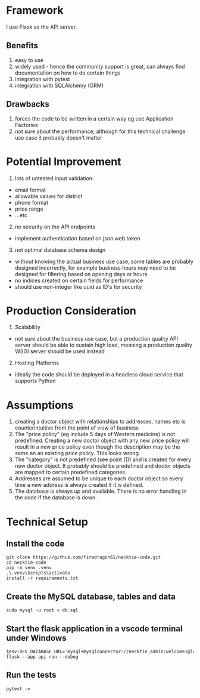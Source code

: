 # Framework
I use Flask as the API server.

## Benefits
1. easy to use
2. widely used - hence the community support is great, can always find documentation on how to do certain things
3. integration with pytest
4. integration with SQLAlchemy (ORM)

## Drawbacks
1. forces the code to be written in a certain way eg use Application Factories
2. not sure about the performance, although for this technical challenge use case it probably doesn't matter

# Potential Improvement
1. lots of untested input validation:
  - email format
  - allowable values for district
  - phone format
  - price range
  - ...etc
2. no security on the API endpoints
  - implement authentication based on json web token
3. not optimal database schema design
  - without knowing the actual business use case, some tables are probably designed incorrectly, for example business hours may need to be designed for filtering based on opening days or hours
  - no indices created on certain fields for performance
  - should use non-integer like uuid as ID's for security

# Production Consideration
1. Scalability
  - not sure about the business use case, but a production quality API server should be able to sustain high load, meaning a production quality WSGI server should be used instead
2. Hosting Platforms
  - ideally the code should be deployed in a headless cloud service that supports Python

# Assumptions
1. creating a doctor object with relationships to addresses, names etc is counterintuitive from the point of view of business
2. The "price policy" (eg include 5 days of Western medicine) is not predefined. Creating a new doctor object with any new price policy will result in a new price policy even though the description may be the same an an existing price policy. This looks wrong.
3. The "category" is not predefined (see point (1)) and is created for every new doctor object. It probably should be predefined and doctor objects are mapped to certain predefined categories.
4. Addresses are assumed to be unique to each doctor object so every time a new address is always created if it is defined.
5. The database is always up and available. There is no error handling in the code if the database is down.

# Technical Setup
## Install the code
    git clone https://github.com/firedragon61/necktie-code.git
    cd necktie-code
    pip -m venv .venv
    .\.venv\Scripts\activate
    install -r requirements.txt

## Create the MySQL database, tables and data
    sudo mysql -u root < db.sql

## Start the flask application in a vscode terminal under Windows
    $env:DEV_DATABASE_URL='mysql+mysqlconnector://necktie_admin:welcome1@localhost:3306/necktie'
    flask --app api run --debug

## Run the tests
    pytest -v

  